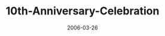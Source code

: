 ---
layout: music 
title: "10th-Anniversary-Celebration"
series: "10th Anniversary"
date: 2006-03-26 
description: ""
audio: "http://www.crossroads.net/audio/2006/2006_10th_Anniversary_03-26_06/10th_Anniversary_03-26-06.mp3"
audio-duration: "24:35"
---